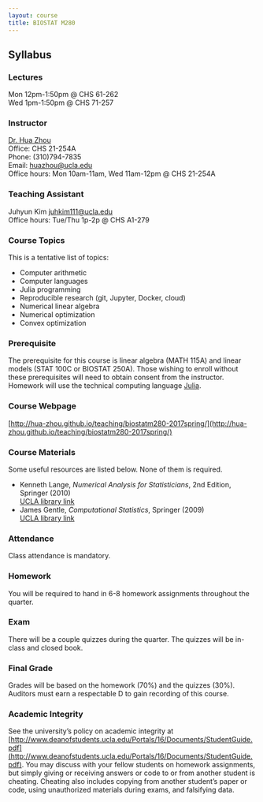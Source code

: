 ```yaml
---
layout: course
title: BIOSTAT M280
---
```


## Syllabus

### Lectures  

Mon 12pm-1:50pm @ CHS 61-262    
Wed 1pm-1:50pm @ CHS 71-257 


### Instructor

[Dr. Hua Zhou](http://hua-zhou.github.io/)  
Office: CHS 21-254A  
Phone: (310)794-7835  
Email: <huazhou@ucla.edu>  
Office hours: Mon 10am-11am, Wed 11am-12pm @ CHS 21-254A

### Teaching Assistant

Juhyun Kim <juhkim111@ucla.edu>  
Office hours: Tue/Thu 1p-2p @ CHS A1-279  

### Course Topics

This is a tentative list of topics:  

* Computer arithmetic  
* Computer languages  
* Julia programming  
* Reproducible research (git, Jupyter, Docker, cloud)  
* Numerical linear algebra  
* Numerical optimization  
* Convex optimization  

### Prerequisite

The prerequisite for this course is linear algebra (MATH 115A) and linear models (STAT 100C or BIOSTAT 250A). Those wishing to enroll without these prerequisites will need to obtain consent from the instructor.  Homework will use the technical computing language [Julia](http://julialang.org).

### Course Webpage

[http://hua-zhou.github.io/teaching/biostatm280-2017spring/](http://hua-zhou.github.io/teaching/biostatm280-2017spring/)

### Course Materials

Some useful resources are listed below. None of them is required.  

* Kenneth Lange, _Numerical Analysis for Statisticians_, 2nd Edition, Springer (2010)  
[UCLA library link](http://ucla.worldcat.org/title/numerical-analysis-for-statisticians/oclc/793808354&referer=brief_results)  
* James Gentle, _Computational Statistics_, Springer (2009)   
[UCLA library link](http://ucla.worldcat.org/title/computational-statistics/oclc/437345409&referer=brief_results)     

### Attendance

Class attendance is mandatory.

### Homework

You will be required to hand in 6-8 homework assignments throughout the quarter.  

### Exam

There will be a couple quizzes during the quarter. The quizzes will be in-class and closed book.

### Final Grade

Grades will be based on the homework (70%) and the quizzes (30%). Auditors must earn a respectable D to gain recording of this course.

### Academic Integrity

See the university’s policy on academic integrity at [http://www.deanofstudents.ucla.edu/Portals/16/Documents/StudentGuide.pdf](http://www.deanofstudents.ucla.edu/Portals/16/Documents/StudentGuide.pdf). You may discuss with your fellow students on homework assignments, but simply giving or receiving answers or code to or from another student is cheating. Cheating also includes copying from another student’s paper or code, using unauthorized materials during exams, and falsifying data.
